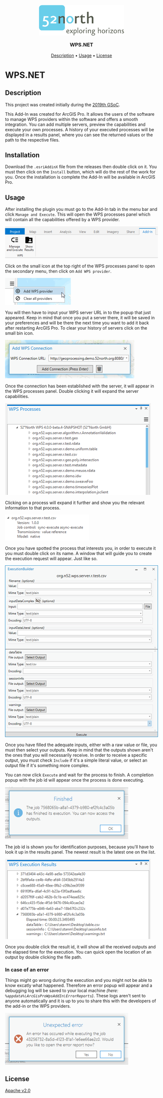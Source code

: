 <h3 align="center">
    <img src="./media/52n-logo.svg" height=100>
    <p><b>WPS.NET</b></p>
</h3>

<p align="center">
    <a href="#description">Description</a> •
    <a href="#usage">Usage</a> •
    <a href="#license">License</a>
</p>

# WPS<span>.</span>NET

## Description

This project was created initially during the [2019th GSoC](https://summerofcode.withgoogle.com/projects/#6595064984240128).

This Add-In was created for ArcGIS Pro. It allows the users of the software to manage WPS providers within the software and offers a smooth integration. You can add multiple servers, preview the capabilities and execute your own processes. A history of your executed processes will be displayed in a results panel, where you can see the returned values or the path to the respective files.

## Installation

Download the `.esriAddinX` file from the releases then double click on it. You must then click on the `Install` button, which will do the rest of the work for you. Once the installation is complete the Add-In will be available in ArcGIS Pro.

## Usage

After installing the plugin you must go to the Add-In tab in the menu bar and click `Manage and Execute`. This will open the WPS processes panel which will contain all the capabilities offered by a WPS provider.

![Top menu buttons](media/screenshots/top_buttons.png)

Click on the small icon at the top right of the WPS processes panel to open the secondary menu, then click on `Add WPS provider`.

![Add WPS provider menu](media/screenshots/add_menu.png)

You will then have to input your WPS server URL in to the popup that just appeared. Keep in mind that once you put a server there, it will be saved in your preferences and will be there the next time you want to add it back after restarting ArcGIS Pro. To clear your history of servers click on the small bin icon.

![Add WPS connection popup](media/screenshots/add_wps_popup.png)

Once the connection has been established with the server, it will appear in the WPS processes panel. Double clicking it will expand the server capabilities.

![WPS processes window](media/screenshots/wps_processes_window.png)

Clicking on a process will expand it further and show you the relevant information to that process.

![Process detail](media/screenshots/process_example.png)

Once you have spotted the process that interests you, in order to execute it you must double click on its name. A window that will guide you to create the execution request will appear. Just like so.

![Execution builder window](media/screenshots/execution_builder.png)

Once you have filled the adequate inputs, either with a raw value or file, you must then select your outputs. Keep in mind that the outputs shown aren't the ones that you will necessarily receive. In order to receive a specific output, you must check `Include` if it's a simple literal value, or select an output file if it's something more complex.

You can now click `Execute` and wait for the process to finish. A completion popup with the job id will appear once the process is done executing.

![Finished process popup](media/screenshots/finished_popup.png)

The job id is shown you for identification purposes, because you'll have to look it up in the results panel. The newest result is the latest one on the list.

![Results panel](media/screenshots/results_window.png)

Once you double click the result id, it will show all the received outputs and the elapsed time for the execution. You can quick open the location of an output by double clicking the file path.

### In case of an error

Things might go wrong during the execution and you might not be able to know excatly what happened. Therefore an error popup will appear and a debugging log will be saved to your local machine *(here: `%appdata%\ArcGisProWpsAddIn\ErrorReports`)*. These logs aren't sent to anyone automatically and it is up to you to share this with the developers of the add-in or the WPS providers.

![Error popup](media/screenshots/error_popup.png)

## License

[Apache v2.0](https://www.apache.org/licenses/LICENSE-2.0)
